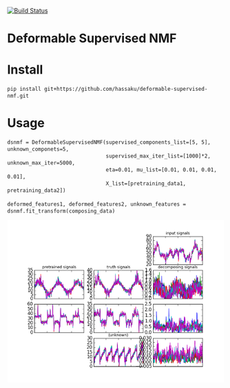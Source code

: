 [![Build Status](https://travis-ci.org/hassaku/deformable-supervised-nmf.png)](https://travis-ci.org/hassaku/deformable-supervised-nmf)

Deformable Supervised NMF
=======

# Install

```
pip install git+https://github.com/hassaku/deformable-supervised-nmf.git
```

# Usage

```
dsnmf = DeformableSupervisedNMF(supervised_components_list=[5, 5], unknown_componets=5,
                                supervised_max_iter_list=[1000]*2, unknown_max_iter=5000,
                                eta=0.01, mu_list=[0.01, 0.01, 0.01, 0.01],
                                X_list=[pretraining_data1, pretraining_data2])

deformed_features1, deformed_features2, unknown_features = dsnmf.fit_transform(composing_data)
```

![sample result](https://raw.githubusercontent.com/hassaku/deformable-supervised-nmf/master/screen_shots/result.png)
